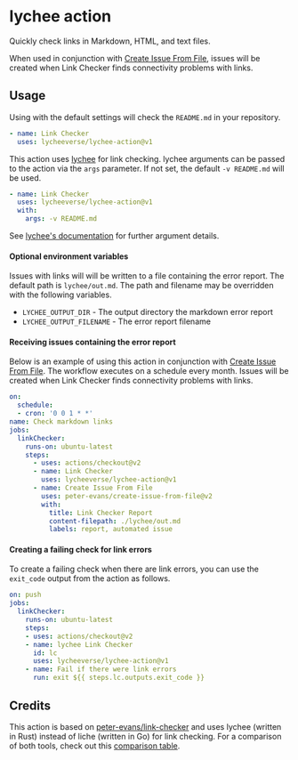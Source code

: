 # lychee action

Quickly check links in Markdown, HTML, and text files.

When used in conjunction with [Create Issue From File](https://github.com/peter-evans/create-issue-from-file), issues will be created when Link Checker finds connectivity problems with links.

## Usage

Using with the default settings will check the `README.md` in your repository.

```yml
- name: Link Checker
  uses: lycheeverse/lychee-action@v1
```

This action uses [lychee](https://github.com/lycheeverse/lychee) for link checking.
lychee arguments can be passed to the action via the `args` parameter. If not set, the default `-v README.md` will be used.

```yml
- name: Link Checker
  uses: lycheeverse/lychee-action@v1
  with:
    args: -v README.md
```

See [lychee's documentation](https://github.com/lycheeverse/lychee) for further argument details.

#### Optional environment variables

Issues with links will will be written to a file containing the error report.
The default path is `lychee/out.md`. The path and filename may be overridden with the following variables.

- `LYCHEE_OUTPUT_DIR` - The output directory the markdown error report
- `LYCHEE_OUTPUT_FILENAME` - The error report filename

#### Receiving issues containing the error report

Below is an example of using this action in conjunction with [Create Issue From File](https://github.com/peter-evans/create-issue-from-file). The workflow executes on a schedule every month. Issues will be created when Link Checker finds connectivity problems with links.

```yml
on:
  schedule:
  - cron: '0 0 1 * *'
name: Check markdown links
jobs:
  linkChecker:
    runs-on: ubuntu-latest
    steps:
      - uses: actions/checkout@v2
      - name: Link Checker
        uses: lycheeverse/lychee-action@v1
      - name: Create Issue From File
        uses: peter-evans/create-issue-from-file@v2
        with:
          title: Link Checker Report
          content-filepath: ./lychee/out.md
          labels: report, automated issue
```

#### Creating a failing check for link errors

To create a failing check when there are link errors, you can use the `exit_code` output from the action as follows.

```yml
on: push
jobs:
  linkChecker:
    runs-on: ubuntu-latest
    steps:
    - uses: actions/checkout@v2
    - name: lychee Link Checker
      id: lc
      uses: lycheeverse/lychee-action@v1
    - name: Fail if there were link errors
      run: exit ${{ steps.lc.outputs.exit_code }}
```


## Credits

This action is based on [peter-evans/link-checker](https://github.com/peter-evans/link-checker) and uses lychee (written in Rust) instead of liche (written in Go) for link checking. For a comparison of both tools, check out this [comparison table](https://github.com/lycheeverse/lychee#features).

